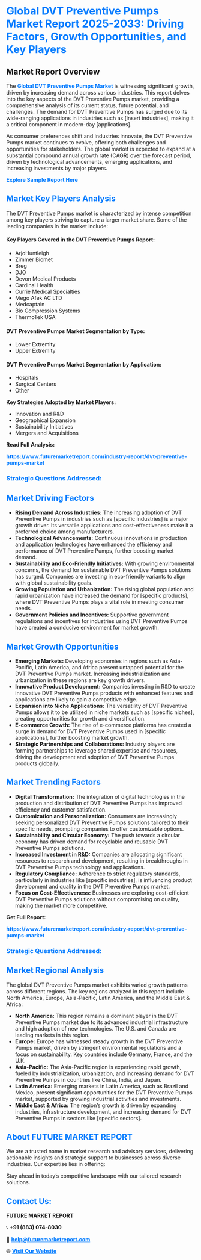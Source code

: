 <h1 style="color: #007BFF;">Global DVT Preventive Pumps Market Report 2025-2033: Driving Factors, Growth Opportunities, and Key Players</h1>

<section id="overview">
<h2>Market Report Overview</h2>
<p>The <a href="https://www.futuremarketreport.com/industry-report/dvt-preventive-pumps-market" style="color: #007BFF; text-decoration: none;"><strong>Global DVT Preventive Pumps Market</strong></a> is witnessing significant growth, driven by increasing demand across various industries. This report delves into the key aspects of the DVT Preventive Pumps market, providing a comprehensive analysis of its current status, future potential, and challenges. The demand for DVT Preventive Pumps has surged due to its wide-ranging applications in industries such as [insert industries], making it a critical component in modern-day [applications].</p>
<p>As consumer preferences shift and industries innovate, the DVT Preventive Pumps market continues to evolve, offering both challenges and opportunities for stakeholders. The global market is expected to expand at a substantial compound annual growth rate (CAGR) over the forecast period, driven by technological advancements, emerging applications, and increasing investments by major players.</p>
</section>

<section id="overview">
<p><a href="https://www.futuremarketreport.com/request-sample/reportId=60958" style="color: #007BFF; text-decoration: none;"><strong>Explore Sample Report Here</strong></a></p>
</section>

<section id="key-players">
<h2 style="color: #007BFF;">Market Key Players Analysis</h2>
<p>The DVT Preventive Pumps market is characterized by intense competition among key players striving to capture a larger market share. Some of the leading companies in the market include:</p>
<h4>Key Players Covered in the DVT Preventive Pumps Report:</h4>
<ul><li>ArjoHuntleigh</li><li>Zimmer Biomet</li><li>Breg</li><li>DJO</li><li>Devon Medical Products</li><li>Cardinal Health</li><li>Currie Medical Specialties</li><li>Mego Afek AC LTD</li><li>Medcaptain</li><li>Bio Compression Systems</li><li>ThermoTek USA</li></ul>
<h4>DVT Preventive Pumps Market Segmentation by Type:</h4>
<ul><li>Lower Extremity</li><li>Upper Extremity</li></ul>

<h4>DVT Preventive Pumps Market Segmentation by Application:</h4>
<ul><li>Hospitals</li><li>Surgical Centers</li><li>Other</li></ul>
<p><strong>Key Strategies Adopted by Market Players:</strong></p>
<ul>
<li>Innovation and R&D</li>
<li>Geographical Expansion</li>
<li>Sustainability Initiatives</li>
<li>Mergers and Acquisitions</li>
</ul>
</section>

<section>
<p><strong>Read Full Analysis: </strong></p><a href="https://www.futuremarketreport.com/industry-report/dvt-preventive-pumps-market" style="color: #007BFF; text-decoration: none;"><strong>https://www.futuremarketreport.com/industry-report/dvt-preventive-pumps-market</strong></a>
<h3 style="color: #007BFF;">Strategic Questions Addressed:</h3>
</section>

<section id="driving-factors">
<h2 style="color: #007BFF;">Market Driving Factors</h2>
<ul>
<li><strong>Rising Demand Across Industries:</strong> The increasing adoption of DVT Preventive Pumps in industries such as [specific industries] is a major growth driver. Its versatile applications and cost-effectiveness make it a preferred choice among manufacturers.</li>
<li><strong>Technological Advancements:</strong> Continuous innovations in production and application technologies have enhanced the efficiency and performance of DVT Preventive Pumps, further boosting market demand.</li>
<li><strong>Sustainability and Eco-Friendly Initiatives:</strong> With growing environmental concerns, the demand for sustainable DVT Preventive Pumps solutions has surged. Companies are investing in eco-friendly variants to align with global sustainability goals.</li>
<li><strong>Growing Population and Urbanization:</strong> The rising global population and rapid urbanization have increased the demand for [specific products], where DVT Preventive Pumps plays a vital role in meeting consumer needs.</li>
<li><strong>Government Policies and Incentives:</strong> Supportive government regulations and incentives for industries using DVT Preventive Pumps have created a conducive environment for market growth.</li>
</ul>
</section>

<section id="growth-opportunities">
<h2 style="color: #007BFF;">Market Growth Opportunities</h2>
<ul>
<li><strong>Emerging Markets:</strong> Developing economies in regions such as Asia-Pacific, Latin America, and Africa present untapped potential for the DVT Preventive Pumps market. Increasing industrialization and urbanization in these regions are key growth drivers.</li>
<li><strong>Innovative Product Development:</strong> Companies investing in R&D to create innovative DVT Preventive Pumps products with enhanced features and applications are likely to gain a competitive edge.</li>
<li><strong>Expansion into Niche Applications:</strong> The versatility of DVT Preventive Pumps allows it to be utilized in niche markets such as [specific niches], creating opportunities for growth and diversification.</li>
<li><strong>E-commerce Growth:</strong> The rise of e-commerce platforms has created a surge in demand for DVT Preventive Pumps used in [specific applications], further boosting market growth.</li>
<li><strong>Strategic Partnerships and Collaborations:</strong> Industry players are forming partnerships to leverage shared expertise and resources, driving the development and adoption of DVT Preventive Pumps products globally.</li>
</ul>
</section>

<section id="trending-factors">
<h2 style="color: #007BFF;">Market Trending Factors</h2>
<ul>
<li><strong>Digital Transformation:</strong> The integration of digital technologies in the production and distribution of DVT Preventive Pumps has improved efficiency and customer satisfaction.</li>
<li><strong>Customization and Personalization:</strong> Consumers are increasingly seeking personalized DVT Preventive Pumps solutions tailored to their specific needs, prompting companies to offer customizable options.</li>
<li><strong>Sustainability and Circular Economy:</strong> The push towards a circular economy has driven demand for recyclable and reusable DVT Preventive Pumps solutions.</li>
<li><strong>Increased Investment in R&D:</strong> Companies are allocating significant resources to research and development, resulting in breakthroughs in DVT Preventive Pumps technology and applications.</li>
<li><strong>Regulatory Compliance:</strong> Adherence to strict regulatory standards, particularly in industries like [specific industries], is influencing product development and quality in the DVT Preventive Pumps market.</li>
<li><strong>Focus on Cost-Effectiveness:</strong> Businesses are exploring cost-efficient DVT Preventive Pumps solutions without compromising on quality, making the market more competitive.</li>
</ul>
</section>

<section>
<p><strong>Get Full Report: </strong></p><a href="https://www.futuremarketreport.com/industry-report/dvt-preventive-pumps-market" style="color: #007BFF; text-decoration: none;"><strong>https://www.futuremarketreport.com/industry-report/dvt-preventive-pumps-market</strong></a>
<h3 style="color: #007BFF;">Strategic Questions Addressed:</h3>
</section>


<section id="regional-analysis">
<h2 style="color: #007BFF;">Market Regional Analysis</h2>
<p>The global DVT Preventive Pumps market exhibits varied growth patterns across different regions. The key regions analyzed in this report include North America, Europe, Asia-Pacific, Latin America, and the Middle East & Africa:</p>
<ul>
<li><strong>North America:</strong> This region remains a dominant player in the DVT Preventive Pumps market due to its advanced industrial infrastructure and high adoption of new technologies. The U.S. and Canada are leading markets in this region.</li>
<li><strong>Europe:</strong> Europe has witnessed steady growth in the DVT Preventive Pumps market, driven by stringent environmental regulations and a focus on sustainability. Key countries include Germany, France, and the U.K.</li>
<li><strong>Asia-Pacific:</strong> The Asia-Pacific region is experiencing rapid growth, fueled by industrialization, urbanization, and increasing demand for DVT Preventive Pumps in countries like China, India, and Japan.</li>
<li><strong>Latin America:</strong> Emerging markets in Latin America, such as Brazil and Mexico, present significant opportunities for the DVT Preventive Pumps market, supported by growing industrial activities and investments.</li>
<li><strong>Middle East & Africa:</strong> The region’s growth is driven by expanding industries, infrastructure development, and increasing demand for DVT Preventive Pumps in sectors like [specific sectors].</li>
</ul>
</section>

<footer>
<h2 style="color: #007BFF;">About FUTURE MARKET REPORT</h2>
<p>We are a trusted name in market research and advisory services, delivering actionable insights and strategic support to businesses across diverse industries. Our expertise lies in offering:</p>

<p>Stay ahead in today’s competitive landscape with our tailored research solutions.</p>

<h2 style="color: #007BFF;">Contact Us:</h2>
<p><strong>FUTURE MARKET REPORT</strong></p>
<p>📞 <strong>+91 (883) 074-8030</strong></p>
<p>📧 <strong><a href="mailto:help@futuremarketreport.com" style="color: #007BFF;">help@futuremarketreport.com</a></strong></p>
<p>🌐 <strong><a href="https://www.futuremarketreport.com/" style="color: #007BFF;">Visit Our Website</a></strong></p>
</footer>